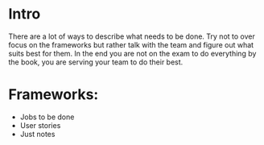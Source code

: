 # Intro
There are a lot of ways to describe what needs to be done. Try not to over focus on the frameworks but rather talk with the team and figure out what suits best for them. In the end you are not on the exam to do everything by the book, you are serving your team to do their best.

# Frameworks:
- Jobs to be done
- User stories
- Just notes